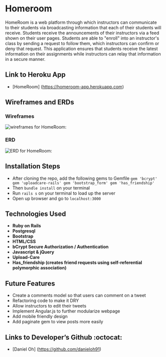 # Homeroom
HomeRoom is a web platform through which instructors can communicate to their students via broadcasting information that each of their students will receive. Students receive the announcements of their instructors via a feed shown on their user pages. Students are able to "enroll" into an instructor's class by sending a request to follow them, which instructors can confirm or deny that request. This application ensures that students receive the latest information on their assignments while instructors can relay that information in a secure manner.

## Link to Heroku App
* [HomeRoom] (https://homeroom-app.herokuapp.com)

## Wireframes and ERDs

### Wireframes
![wireframes for HomeRoom:](http://i.imgur.com/WsT0QWg.png)

### ERD
![ERD for HomeRoom:](http://i.imgur.com/M509Vkz.png)

## Installation Steps
* After cloning the repo, add the following gems to Gemfile
  `gem 'bcrypt'
   gem 'uploadcare-rails'
   gem 'bootstrap_form'
   gem 'has_friendship'`
* Then `bundle install` on your terminal
* Run `rails s` on your terminal to load up the server
* Open up browser and go to `localhost:3000`

## Technologies Used
* **Ruby on Rails**
* **Postgresql**
* **Bootstrap**
* **HTML/CSS**
* **bCrypt Secure Authorization / Authentication**
* **Javascript & jQuery**
* **Upload-Care**
* **Has_friendship (creates friend requests using self-referential polymorphic association)**

## Future Features
* Create a comments model so that users can comment on a tweet
* Refactoring code to make it DRY
* Allow instructors to edit their tweets
* Implement Angular.js to further modularize webpage
* Add mobile friendly design
* Add paginate gem to view posts more easily

## Links to Developer’s Github :octocat:
* [Daniel Oh] (https://github.com/danieloh91)
